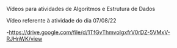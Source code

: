 Vídeos para atividades de Algoritmos e Estrutura de Dados

Vídeo referente à atividade do dia 07/08/22

-https://drive.google.com/file/d/1TfGvThmvoIgxfrV0rDZ-5VMxV-RJHnWK/view
